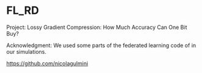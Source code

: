 # FL_RD




Project: Lossy Gradient Compression: How Much Accuracy Can One Bit Buy?

Acknowledgment:
We used some parts of the federated learning code of  in our simulations.

https://github.com/nicolagulmini
